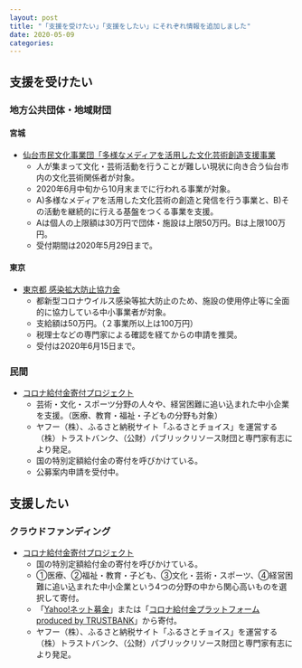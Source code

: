 ```yaml
---
layout: post
title: "「支援を受けたい」「支援をしたい」にそれぞれ情報を追加しました"
date: 2020-05-09
categories:
---
```

## 支援を受けたい
### 地方公共団体・地域財団
#### 宮城
* [仙台市民文化事業団「多様なメディアを活用した文化芸術創造支援事業](https://ssbj.jp/1175/)
	* 人が集まって文化・芸術活動を行うことが難しい現状に向き合う仙台市内の文化芸術関係者が対象。
	* 2020年6月中旬から10月末までに行われる事業が対象。
	* A)多様なメディアを活用した文化芸術の創造と発信を行う事業と、B)その活動を継続的に行える基盤をつくる事業を支援。
	* Aは個人の上限額は30万円で団体・施設は上限50万円。Bは上限100万円。
	* 受付期間は2020年5月29日まで。

#### 東京
* [東京都 感染拡大防止協力金](https://www.tokyo-kyugyo.com)
	* 都新型コロナウイルス感染等拡大防止のため、施設の使用停止等に全面的に協力している中小事業者が対象。
	* 支給額は50万円。（２事業所以上は100万円）
	* 税理士などの専門家による確認を経てからの申請を推奨。
	* 受付は2020年6月15日まで。

### 民間
* [コロナ給付金寄付プロジェクト](https://www.info.public.or.jp/corona-kifu)
	* 芸術・文化・スポーツ分野の人々や、経営困難に追い込まれた中小企業を支援。（医療、教育・福祉・子どもの分野も対象）
	* ヤフー（株）、ふるさと納税サイト「ふるさとチョイス」を運営する（株）トラストバンク、（公財）パブリックリソース財団と専門家有志により発足。
	* 国の特別定額給付金の寄付を呼びかけている。
	* 公募案内申請を受付中。

## 支援したい
### クラウドファンディング
* [コロナ給付金寄付プロジェクト](https://corona-kifu.jp)
	* 国の特別定額給付金の寄付を呼びかけている。
	* ①医療、②福祉・教育・子ども、③文化・芸術・スポーツ、④経営困難に追い込まれた中小企業という4つの分野の中から関心高いものを選択して寄付。
	* 「[Yahoo!ネット募金](https://donation.yahoo.co.jp/promo/covid19/)」または「[コロナ給付金プラットフォーム produced by TRUSTBANK](https://www.furusato-tax.jp/covid19/)」から寄付。
	* ヤフー（株）、ふるさと納税サイト「ふるさとチョイス」を運営する（株）トラストバンク、（公財）パブリックリソース財団と専門家有志により発足。